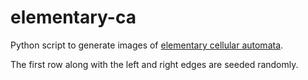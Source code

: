 # elementary-ca

Python script to generate images of [elementary cellular automata](http://en.wikipedia.org/wiki/Elementary_cellular_automaton).

The first row along with the left and right edges are seeded randomly.